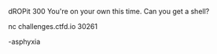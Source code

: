 dROPit
300
You're on your own this time. Can you get a shell?

nc challenges.ctfd.io 30261

-asphyxia
